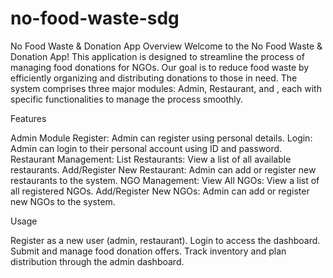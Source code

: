 # no-food-waste-sdg
No Food Waste & Donation App
Overview
Welcome to the No Food Waste & Donation App! This application is designed to streamline the process of managing food donations for NGOs. Our goal is to reduce food waste by efficiently organizing and distributing donations to those in need. The system comprises three major modules: Admin, Restaurant, and , each with specific functionalities to manage the process smoothly.

Features

Admin Module
Register: Admin can register using personal details.
Login: Admin can login to their personal account using ID and password.
Restaurant Management:
List Restaurants: View a list of all available restaurants.
Add/Register New Restaurant: Admin can add or register new restaurants to the system.
NGO Management:
View All NGOs: View a list of all registered NGOs.
Add/Register New NGOs: Admin can add or register new NGOs to the system.

Usage

Register as a new user (admin, restaurant).
Login to access the dashboard.
Submit and manage food donation offers.
Track inventory and plan distribution through the admin dashboard.


